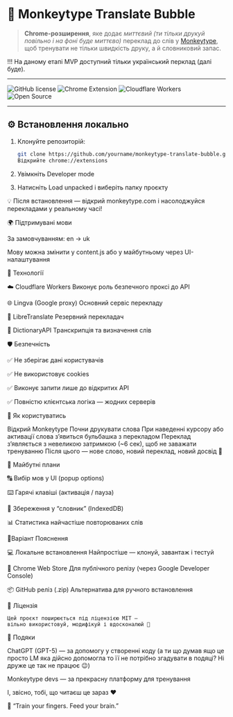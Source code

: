 # 🦍 Monkeytype Translate Bubble

> **Chrome-розширення**, яке додає *миттєвий (ти тільки друкуй повільно і на фоні буде миттєво)* переклад до слів у [Monkeytype](https://monkeytype.com),  
> щоб тренувати не тільки швидкість друку, а й словниковий запас.

!!! На даному етапі MVP доступний тільки український перклад (далі буде).

---

![GitHub license](https://img.shields.io/badge/license-MIT-yellow.svg)
![Chrome Extension](https://img.shields.io/badge/Chrome_Extension-ready-blue.svg)
![Cloudflare Workers](https://img.shields.io/badge/Cloudflare-Workers-orange.svg)
![Open Source](https://img.shields.io/badge/Open%20Source-%E2%9D%A4-lightgrey.svg)

---

## ⚙️ Встановлення локально

1. Клонуйте репозиторій:
   ```bash
   git clone https://github.com/yourname/monkeytype-translate-bubble.git
   Відкрийте chrome://extensions

2. Увімкніть Developer mode

3. Натисніть Load unpacked і виберіть папку проєкту

   

💡 Після встановлення — відкрий monkeytype.com
 і насолоджуйся перекладами у реальному часі!

🌍 Підтримувані мови

За замовчуванням: en → uk

Мову можна змінити у content.js або у майбутньому через UI-налаштування

🧠 Технології

☁️ Cloudflare Workers	Виконує роль безпечного проксі до API

🌐 Lingva (Google proxy)	Основний сервіс перекладу

🔁 LibreTranslate	Резервний перекладач

📖 DictionaryAPI	Транскрипція та визначення слів

🛡️ Безпечність


✅ Не зберігає дані користувачів

✅ Не використовує cookies

✅ Виконує запити лише до відкритих API

✅ Повністю клієнтська логіка — жодних серверів


🚀 Як користуватись

Відкрий Monkeytype
Почни друкувати слова
При наведенні курсору або активації слова з’явиться бульбашка з перекладом
Переклад з’являється з невеликою затримкою (~6 сек), щоб не заважати тренуванню
Після цього — нове слово, новий переклад, новий досвід 🧩


🧭 Майбутні плани

🔠 Вибір мов у UI (popup options)

⌨️ Гарячі клавіші (активація / пауза)

💾 Збереження у “словник” (IndexedDB)

📊 Статистика найчастіше повторюваних слів


🧩Варіант	Пояснення

💻 Локальне встановлення	Найпростіше — клонуй, завантаж і тестуй

🏪 Chrome Web Store	Для публічного релізу (через Google Developer Console)

📦 GitHub реліз (.zip)	Альтернатива для ручного встановлення




📝 Ліцензія

    Цей проєкт поширюється під ліцензією MIT —
    вільно використовуй, модифікуй і вдосконалюй 🧡

🤝 Подяки

ChatGPT (GPT-5) — за допомогу у створенні коду (а ти що думав ящо це просто LM яка дійсно допомогла то її не потрібно згадувати в подяці? Ні друже це так не працює 😉)

Monkeytype devs — за прекрасну платформу для тренування

І, звісно, тобі, що читаєш це зараз ❤️


🦧 “Train your fingers. Feed your brain.” 




